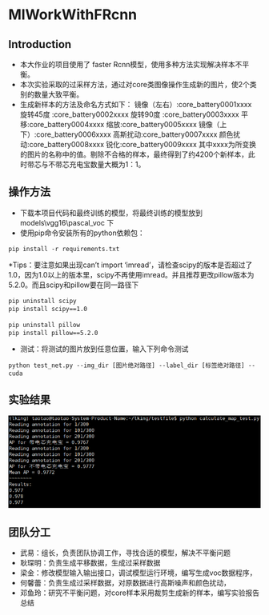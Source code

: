 # MlWorkWithFRcnn

## Introduction

* 本大作业的项目使用了 faster Rcnn模型，使用多种方法实现解决样本不平衡。
* 本次实验采取的过采样方法，通过对core类图像操作生成新的图片，使2个类别的数量大致平衡。
* 生成新样本的方法及命名方式如下：
镜像（左右）:core_battery0001xxxx
旋转45度 :core_battery0002xxxx
旋转90度 :core_battery0003xxxx
平移:core_battery0004xxxx
缩放:core_battery0005xxxx
镜像（上下）:core_battery0006xxxx
高斯扰动:core_battery0007xxxx
颜色扰动:core_battery0008xxxx
锐化:core_battery0009xxxx
其中xxxx为所变换的图片的名称中的值。剔除不合格的样本，最终得到了约4200个新样本，此时带芯与不带芯充电宝数量大概为1：1。

## 操作方法
* 下载本项目代码和最终训练的模型，将最终训练的模型放到 models\vgg16\pascal_voc 下
* 使用pip命令安装所有的python依赖包：
 ```
 pip install -r requirements.txt
```
*Tips：要注意如果出现can’t import ‘imread’，请检查scipy的版本是否超过了1.0，因为1.0以上的版本里，scipy不再使用imread。并且推荐更改pillow版本为5.2.0。而且scipy和pillow要在同一路径下
 ```
 pip uninstall scipy
pip install scipy==1.0

pip uninstall pillow
pip install pillow==5.2.0 
```
* 测试：将测试的图片放到任意位置，输入下列命令测试
 ```
 python test_net.py --img_dir [图片绝对路径] --label_dir [标签绝对路径] --cuda
```

## 实验结果
![结果](https://github.com/LJKingd/MlWorkWithFRcnn/blob/master/re.png)

## 团队分工
* 武易：组长，负责团队协调工作，寻找合适的模型，解决不平衡问题
* 耿琛明：负责生成平移数据，生成过采样数据
* 梁金：修改模型输入输出接口，调试模型运行环境，编写生成voc数据程序，
* 何馨蕾：负责生成过采样数据，对原数据进行高斯噪声和颜色扰动，
* 邓鱼玲：研究不平衡问题，对core样本采用裁剪生成新的样本，编写实验报告总结
